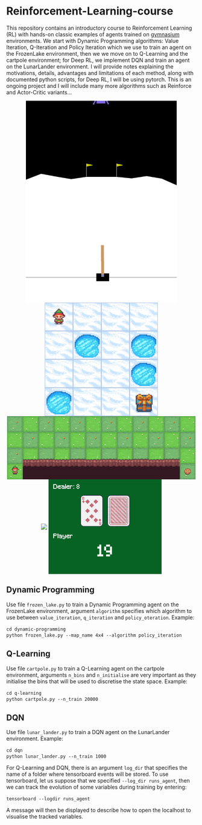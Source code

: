 # Reinforcement-Learning-course
This repository contains an introductory course to Reinforcement Learning (RL) with hands-on classic examples of agents trained on [gymnasium](https://arxiv.org/abs/2407.17032) environments. We start with Dynamic Programming algorithms: Value Iteration, Q-Iteration and Policy Iteration which we use to train an agent on the FrozenLake environment, then we we move on to Q-Learning and the cartpole environment; for Deep RL, we implement DQN and train an agent on the LunarLander environment. I will provide notes explaining the motivations, details, advantages and limitations of each method, along with documented python scripts, for Deep RL, I will be using pytorch. This is an ongoing project and I will include many more algorithms such as Reinforce and Actor-Critic variants...

<p align="center">
<img align="center" src="gifs/lunar-lander.gif", width=400 height=auto/>
<img align="center" src="gifs/cartpole.gif", width=400 height=auto/>
<img align="center" src="gifs/frozen-lake.gif", width=300 height=auto/>
<img align="center" src="gifs/cliff-walking.gif", width=500 height=auto/>
<img align="center" src="gifs/taxi.gif", width=400 height=auto/>
<img align="center" src="gifs/blackjack.gif", width=300 height=auto/>
</p>

## Dynamic Programming

Use file ```frozen_lake.py``` to train a Dynamic Programming agent on the FrozenLake environment, argument ```algorithm``` specifies which algorithm to use between ```value_iteration```, ```q_iteration``` and ```policy_oteration```. Example:
```
cd dynamic-programming
python frozen_lake.py --map_name 4x4 --algorithm policy_iteration
```

## Q-Learning

Use file ```cartpole.py``` to train a Q-Learning agent on the cartpole environment, arguments ```n_bins``` and ```n_initialise``` are very important as they initialise the bins that will be used to discretise the state space. Example:
```
cd q-learning
python cartpole.py --n_train 20000
```

## DQN

Use file ```lunar_lander.py``` to train a DQN agent on the LunarLander environment. Example:
```
cd dqn
python lunar_lander.py --n_train 1000
```

For Q-Learning and DQN, there is an argument ```log_dir``` that specifies the name of a folder where tensorboard events will be stored. To use tensorboard, let us suppose that we specified ```--log_dir runs_agent```, then we can track the evolution of some variables during training by entering:
```
tensorboard --logdir runs_agent
```
A message will then be displayed to describe how to open the localhost to visualise the tracked variables.

